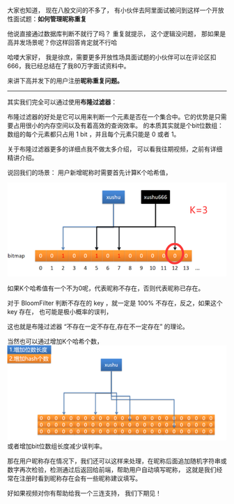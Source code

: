 

大家也知道， 现在八股文问的不多了， 有小伙伴去阿里面试被问到这样一个开放性面试题：**如何管理昵称重复**

他说直接通过数据库判断不就行了吗？ 重复就提示，  这个逻辑没问题， 那如果是高并发场景呢？你这样回答肯定就不行哈



哈喽大家好， 我是徐庶，需要更多开放性场具面试题的小伙伴可以在评论区扣666，我已经总结在了我80万字面试资料中。 

来讲下高并发下的用户注册**昵称重复问题。**

****

其实我们完全可以通过使用**布隆过滤器**：

布隆过滤器的好处是它可以用来判断一个元素是否在一个集合中。它的优势是只需要占用很小的内存空间以及有着高效的查询效率。 的本质其实就是个bit位数组： 数组的每个元素都只占用 1 bit ，并且每个元素只能是 0 或者 1。



关于布隆过滤器更多的详细点我不做太多介绍，  可以看我往期视频，之前有详细精讲介绍。



说回我们的场景：  用户新增昵称时需要首先计算K个哈希值，

![1718332704322-328c77e9-be1d-4983-9ca5-035c69cebef7.png](./assets/1718332704322-328c77e9-be1d-4983-9ca5-035c69cebef7.png)

如果K个哈希值有一个不为0呢，代表昵称不存在，否则代表昵称已存在。

对于 BloomFilter 判断不存在的 key ，就一定是 100% 不存在，反之，如果这个 key 存在， 也可能是极小概率的误判，



这也就是布隆过滤器 “不存在一定不存在,存在不一定存在”  的理论。  

当然也可以通过增加K个哈希个数，![1718333229713-ef7a9811-5c2d-4f2c-8009-2558e32954c8.png](./assets/1718333229713-ef7a9811-5c2d-4f2c-8009-2558e32954c8.png) 或者增加bit位数组长度减少误判率。



那在用户昵称存在情况下，我们还可以这样来处理，在昵称后面追加随机字符串或数字再次检验，检测通过后返回给前端，帮助用户自动填写昵称， 这就是我们经常在注册时看到昵称存在会有一些昵称建议填写。 



好如果视频对你有帮助给我一个三连支持， 我们下期见！















